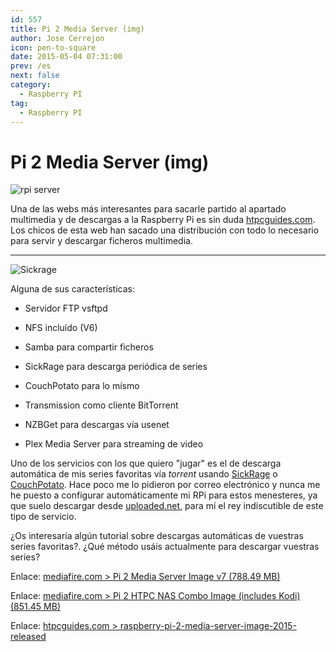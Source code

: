 ```yaml
---
id: 557
title: Pi 2 Media Server (img)
author: Jose Cerrejon
icon: pen-to-square
date: 2015-05-04 07:31:00
prev: /es
next: false
category:
  - Raspberry PI
tag:
  - Raspberry PI
---
```


# Pi 2 Media Server (img)

![rpi server](/images/2015/05/raspberry-pi-media-server.png)

Una de las webs más interesantes para sacarle partido al apartado multimedia y de descargas a la Raspberry Pi es sin duda [htpcguides.com](http://www.htpcguides.com/). Los chicos de esta web han sacado una distribución con todo lo necesario para servir y descargar ficheros multimedia.

- - -
![Sickrage](/images/2015/05/sickrage.png)

Alguna de sus características:


* Servidor FTP vsftpd

* NFS incluído (V6)

* Samba para compartir ficheros

* SickRage para descarga periódica de series

* CouchPotato para lo mísmo

* Transmission como cliente BitTorrent

* NZBGet para descargas vía usenet

* Plex Media Server para streaming de video

Uno de los servicios con los que quiero "jugar" es el de descarga automática de mis series favoritas vía *torrent* usando [SickRage](https://github.com/SiCKRAGETV/SickRage) o [CouchPotato](https://couchpota.to/). Hace poco me lo pidieron por correo electrónico y nunca me he puesto a configurar automáticamente mi RPi para estos menesteres, ya que suelo descargar desde [uploaded.net](http://ul.to/ref/8900882), para mí el rey indiscutible de este tipo de servicio.

¿Os interesaría algún tutorial sobre descargas automáticas de vuestras series favoritas?. ¿Qué método usáis actualmente para descargar vuestras series?

Enlace: [mediafire.com > Pi 2 Media Server Image v7 (788.49 MB)](http://www.mediafire.com/download/1kl2jmoyujjv79r/HTPCGuides.Pi.2.Media.Server.v7.zip)

Enlace: [mediafire.com > Pi 2 HTPC NAS Combo Image (includes Kodi) (851.45 MB)](http://www.mediafire.com/download/2dir53dnt3xnte3/HTPCGuides.Pi.2.HTPC.Combo.v1.zip)

Enlace: [htpcguides.com > raspberry-pi-2-media-server-image-2015-released](http://www.htpcguides.com/raspberry-pi-2-media-server-image-2015-released/)